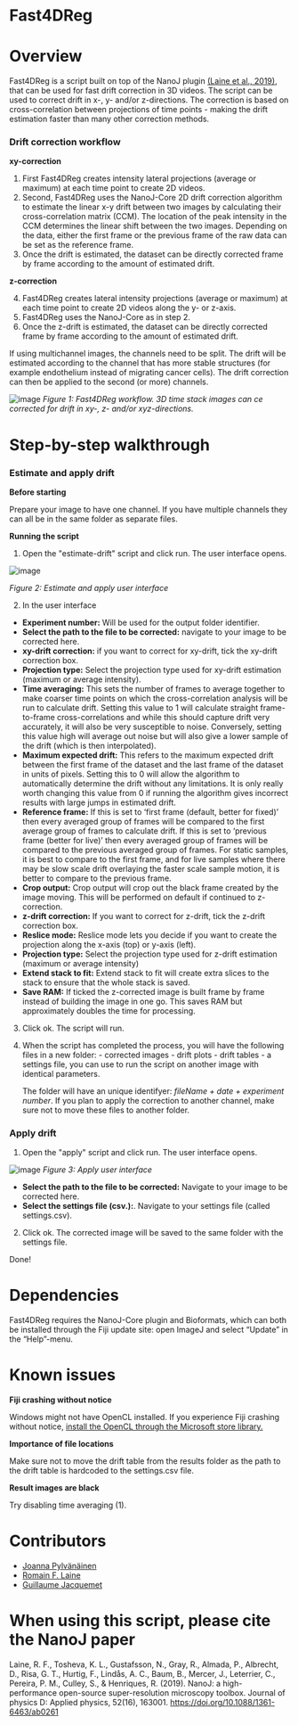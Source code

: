 # Fast4DReg

# Overview

Fast4DReg is a script built on top of the NanoJ plugin [(Laine et al., 2019)](https://iopscience.iop.org/article/10.1088/1361-6463/ab0261), that can be used for fast drift correction in 3D videos. The script can be used to correct drift in x-, y- and/or z-directions. The correction is based on cross-correlation between projections of time points - making the drift estimation faster than many other correction methods.


### Drift correction workflow
**xy-correction**
1. First Fast4DReg creates intensity lateral projections (average or maximum) at each time point to create 2D videos. 
2. Second, Fast4DReg uses the NanoJ-Core 2D drift correction algorithm to estimate the linear x-y drift between two images by calculating their cross-correlation matrix (CCM). The location of the peak intensity in the CCM determines the linear shift between the two images. Depending on the data, either the first frame or the previous frame of the raw data can be set as the reference frame. 
3. Once the drift is estimated, the dataset can be directly corrected frame by frame according to the amount of estimated drift. 

**z-correction**

4. Fast4DReg creates lateral intensity projections (average or maximum) at each time point to create 2D videos along the y- or z-axis. 
5. Fast4DReg uses the NanoJ-Core as in step 2.
6. Once the z-drift is estimated, the dataset can be directly corrected frame by frame according to the amount of estimated drift.

If using multichannel images, the channels need to be split. The drift will be estimated according to the channel that has more stable structures (for example endothelium instead of migrating cancer cells). The drift correction can then be applied to the second (or more) channels.

![image](images/methodDescription.png)
*Figure 1: Fast4DReg workflow. 3D time stack images can ce corrected for drift in xy-, z- and/or xyz-directions.*


# Step-by-step walkthrough

### Estimate and apply drift

**Before starting**

Prepare your image to have one channel. If you have multiple channels they can all be in the same folder as separate files.

**Running the script**
1. Open the "estimate-drift" script and click run. The user interface opens.

![image](images/Fast4DregUI.png)

*Figure 2: Estimate and apply user interface*

2. In the user interface
- **Experiment number:** Will be used for the output folder identifier.
- **Select the path to the file to be corrected:** navigate to your image to be corrected here.
- **xy-drift correction:** if you want to correct for xy-drift, tick the xy-drift correction box.
- **Projection type:** Select the projection type used for xy-drift estimation (maximum or average intensity).
- **Time averaging:** This sets the number of frames to average together to make coarser time points on which the
cross-correlation analysis will be run to calculate drift. Setting this value to 1 will calculate
straight frame-to-frame cross-correlations and while this should capture drift very accurately, it
will also be very susceptible to noise. Conversely, setting this value high will average out noise
but will also give a lower sample of the drift (which is then interpolated).
- **Maximum expected drift:** This refers to the maximum expected drift between the first frame of the dataset and the last
frame of the dataset in units of pixels. Setting this to 0 will allow the algorithm to automatically
determine the drift without any limitations. It is only really worth changing this value from 0 if
running the algorithm gives incorrect results with large jumps in estimated drift.
- **Reference frame:** If this is set to ‘first frame (default, better for fixed)’ then every averaged group of frames will be
compared to the first average group of frames to calculate drift. If this is set to ‘previous frame
(better for live)’ then every averaged group of frames will be compared to the previous averaged
group of frames. For static samples, it is best to
compare to the first frame, and for live samples where there may be slow scale drift overlaying
the faster scale sample motion, it is better to compare to the previous frame.
- **Crop output:** Crop output will crop out the black frame created by the image moving. This will be performed on default if continued to z-correction.
- **z-drift correction:** If you want to correct for z-drift, tick the z-drift correction box.
- **Reslice mode:** Reslice mode lets you decide if you want to create the projection along the x-axis (top) or y-axis (left).
- **Projection type:** Select the projection type used for z-drift estimation (maximum or average intensity) 
- **Extend stack to fit:** Extend stack to fit will create extra slices to the stack to ensure that the whole stack is saved.
- **Save RAM:** If ticked the z-corrected image is built frame by frame instead of building the image in one go. This saves RAM but approximately doubles the time for processing.
  
3. Click ok. The script will run.
4. When the script has completed the process, you will have the following files in a new folder:
       - corrected images
       - drift plots
       - drift tables
       - a settings file, you can use to run the script on another image with identical parameters. 
   
   The folder will have an unique identifyer: *fileName + date + experiment number*. 
   If you plan to apply the correction to another channel, make sure not to move these files to another folder.
  
### Apply drift

1. Open the "apply" script and click run. The user interface opens.  

![image](images/applyUI.png)
*Figure 3: Apply user interface*


- **Select the path to the file to be corrected:** Navigate to your image to be corrected here.
- **Select the settings file (csv.):**. Navigate to your settings file (called settings.csv).

2. Click ok. The corrected image will be saved to the same folder with the settings file.

Done!

# Dependencies

Fast4DReg requires the NanoJ-Core plugin and Bioformats, which can both be installed through the Fiji update site: open ImageJ and select “Update” in the “Help”-menu.

# Known issues

**Fiji crashing without notice**

Windows might not have OpenCL installed. If you experience Fiji crashing without notice, [install the OpenCL through the Microsoft store library.](https://www.microsoft.com/en-us/p/opencl-and-opengl-compatibility-pack/9nqpsl29bfff?activetab=pivot:overviewtab)

**Importance of file locations**

Make sure not to move the drift table from the results folder as the path to the drift table is hardcoded to the settings.csv file. 

**Result images are black**

Try disabling time averaging (1).


# Contributors

* [Joanna Pylvänäinen](https://twitter.com/JwPylvanainen)
* [Romain F. Laine](https://twitter.com/LaineBioImaging)
* [Guillaume Jacquemet](https://twitter.com/guijacquemet)



# When using this script, please cite the NanoJ paper

Laine, R. F., Tosheva, K. L., Gustafsson, N., Gray, R., Almada, P., Albrecht, D., Risa, G. T., Hurtig, F., Lindås, A. C., Baum, B., Mercer, J., Leterrier, C., Pereira, P. M., Culley, S., & Henriques, R. (2019). NanoJ: a high-performance open-source super-resolution microscopy toolbox. Journal of physics D: Applied physics, 52(16), 163001. https://doi.org/10.1088/1361-6463/ab0261


